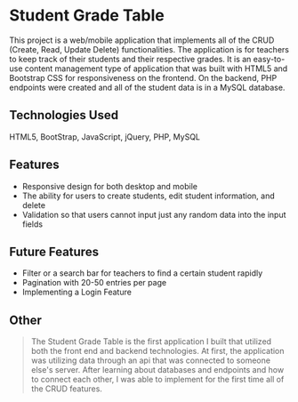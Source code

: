# Student Grade Table

This project is a web/mobile application that implements all of the CRUD (Create, Read, Update Delete) functionalities. The application is for teachers to keep track of their students and their respective grades. It is an easy-to-use content management type of application that was built with HTML5 and Bootstrap CSS for responsiveness on the frontend. On the backend, PHP endpoints were created and all of the student data is in a MySQL database.

## Technologies Used
HTML5, BootStrap, JavaScript, jQuery, PHP, MySQL

## Features
- Responsive design for both desktop and mobile
- The ability for users to create students, edit student information, and delete
- Validation so that users cannot input just any random data into the input fields

## Future Features
- Filter or a search bar for teachers to find a certain student rapidly
- Pagination with 20-50 entries per page
- Implementing a Login Feature

## Other
> The Student Grade Table is the first application I built that utilized both the front end and backend technologies. At first, the application was utilizing data through an api that was connected to someone else's server. After learning about databases and endpoints and how to connect each other, I was able to implement for the first time all of the CRUD features.
